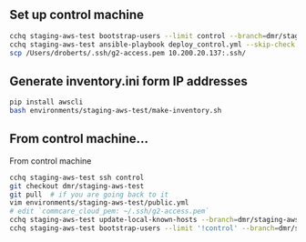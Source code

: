 ## Set up control machine
```bash
cchq staging-aws-test bootstrap-users --limit control --branch=dmr/staging-aws-test
cchq staging-aws-test ansible-playbook deploy_control.yml --skip-check --branch=dmr/staging-aws-test
scp /Users/droberts/.ssh/g2-access.pem 10.200.20.137:.ssh/
```

## Generate inventory.ini form IP addresses

```bash
pip install awscli
bash environments/staging-aws-test/make-inventory.sh
```

## From control machine...

From control machine
```bash
cchq staging-aws-test ssh control
git checkout dmr/staging-aws-test
git pull  # if you are going back to it
vim environments/staging-aws-test/public.yml
# edit `commcare_cloud_pem: ~/.ssh/g2-access.pem`
cchq staging-aws-test update-local-known-hosts --branch=dmr/staging-aws-test
cchq staging-aws-test bootstrap-users --limit '!control' --branch=dmr/staging-aws-test
```
